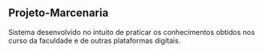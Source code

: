 ## Projeto-Marcenaria

Sistema desenvolvido no intuito de praticar os conhecimentos obtidos nos curso da faculdade e de outras plataformas digitais.

